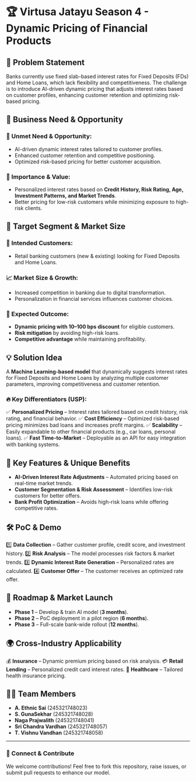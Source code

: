 # 🏆 Virtusa Jatayu Season 4 - Dynamic Pricing of Financial Products

## 📌 Problem Statement
Banks currently use fixed slab-based interest rates for Fixed Deposits (FDs) and Home Loans, which lack flexibility and competitiveness. The challenge is to introduce AI-driven dynamic pricing that adjusts interest rates based on customer profiles, enhancing customer retention and optimizing risk-based pricing.

## 🚀 Business Need & Opportunity
### 🔹 Unmet Need & Opportunity:
- AI-driven dynamic interest rates tailored to customer profiles.
- Enhanced customer retention and competitive positioning.
- Optimized risk-based pricing for better customer acquisition.

### 🔹 Importance & Value:
- Personalized interest rates based on **Credit History, Risk Rating, Age, Investment Patterns, and Market Trends**.
- Better pricing for low-risk customers while minimizing exposure to high-risk clients.

## 🎯 Target Segment & Market Size
### 👥 Intended Customers:
- Retail banking customers (new & existing) looking for Fixed Deposits and Home Loans.

### 📈 Market Size & Growth:
- Increased competition in banking due to digital transformation.
- Personalization in financial services influences customer choices.

### 🎯 Expected Outcome:
- **Dynamic pricing with 10–100 bps discount** for eligible customers.
- **Risk mitigation** by avoiding high-risk loans.
- **Competitive advantage** while maintaining profitability.

## 💡 Solution Idea
A **Machine Learning-based model** that dynamically suggests interest rates for Fixed Deposits and Home Loans by analyzing multiple customer parameters, improving competitiveness and customer retention.

### 🔥 Key Differentiators (USP):
✅ **Personalized Pricing** – Interest rates tailored based on credit history, risk rating, and financial behavior.
✅ **Cost Efficiency** – Optimized risk-based pricing minimizes bad loans and increases profit margins.
✅ **Scalability** – Easily expandable to other financial products (e.g., car loans, personal loans).
✅ **Fast Time-to-Market** – Deployable as an API for easy integration with banking systems.

## 🎯 Key Features & Unique Benefits
- **AI-Driven Interest Rate Adjustments** – Automated pricing based on real-time market trends.
- **Customer Segmentation & Risk Assessment** – Identifies low-risk customers for better offers.
- **Bank Profit Optimization** – Avoids high-risk loans while offering competitive rates.

## 🛠️ PoC & Demo
1️⃣ **Data Collection** – Gather customer profile, credit score, and investment history.
2️⃣ **Risk Analysis** – The model processes risk factors & market trends.
3️⃣ **Dynamic Interest Rate Generation** – Personalized rates are calculated.
4️⃣ **Customer Offer** – The customer receives an optimized rate offer.

## 📅 Roadmap & Market Launch
- **Phase 1** – Develop & train AI model (**3 months**).
- **Phase 2** – PoC deployment in a pilot region (**6 months**).
- **Phase 3** – Full-scale bank-wide rollout (**12 months**).

## 🌍 Cross-Industry Applicability
💰 **Insurance** – Dynamic premium pricing based on risk analysis.
💳 **Retail Lending** – Personalized credit card interest rates.
🏥 **Healthcare** – Tailored health insurance pricing.

## 👨‍💻 Team Members
- **A. Ethnic Sai** (245321748023)
- **S. GunaSekhar** (245321748028)
- **Naga Prajwalith** (245321748041)
- **Sri Chandra Vardhan** (245321748057)
- **T. Vishnu Vandhan** (245321748058)

---

### 🔗 Connect & Contribute
We welcome contributions! Feel free to fork this repository, raise issues, or submit pull requests to enhance our model.

